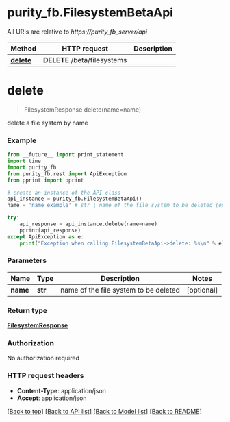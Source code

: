 # purity_fb.FilesystemBetaApi

All URIs are relative to *https://purity_fb_server/api*

Method | HTTP request | Description
------------- | ------------- | -------------
[**delete**](FilesystemBetaApi.md#delete) | **DELETE** /beta/filesystems | 


# **delete**
> FilesystemResponse delete(name=name)



delete a file system by name

### Example 
```python
from __future__ import print_statement
import time
import purity_fb
from purity_fb.rest import ApiException
from pprint import pprint

# create an instance of the API class
api_instance = purity_fb.FilesystemBetaApi()
name = 'name_example' # str | name of the file system to be deleted (optional)

try: 
    api_response = api_instance.delete(name=name)
    pprint(api_response)
except ApiException as e:
    print("Exception when calling FilesystemBetaApi->delete: %s\n" % e)
```

### Parameters

Name | Type | Description  | Notes
------------- | ------------- | ------------- | -------------
 **name** | **str**| name of the file system to be deleted | [optional] 

### Return type

[**FilesystemResponse**](FilesystemResponse.md)

### Authorization

No authorization required

### HTTP request headers

 - **Content-Type**: application/json
 - **Accept**: application/json

[[Back to top]](#) [[Back to API list]](../README.md#documentation-for-api-endpoints) [[Back to Model list]](../README.md#documentation-for-models) [[Back to README]](../README.md)

